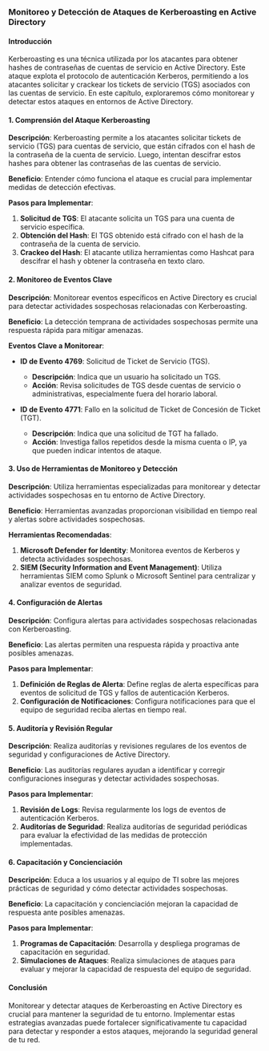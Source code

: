 ### Monitoreo y Detección de Ataques de Kerberoasting en Active Directory

#### Introducción
Kerberoasting es una técnica utilizada por los atacantes para obtener hashes de contraseñas de cuentas de servicio en Active Directory. Este ataque explota el protocolo de autenticación Kerberos, permitiendo a los atacantes solicitar y crackear los tickets de servicio (TGS) asociados con las cuentas de servicio. En este capítulo, exploraremos cómo monitorear y detectar estos ataques en entornos de Active Directory.

#### 1. Comprensión del Ataque Kerberoasting
**Descripción**: Kerberoasting permite a los atacantes solicitar tickets de servicio (TGS) para cuentas de servicio, que están cifrados con el hash de la contraseña de la cuenta de servicio. Luego, intentan descifrar estos hashes para obtener las contraseñas de las cuentas de servicio.

**Beneficio**: Entender cómo funciona el ataque es crucial para implementar medidas de detección efectivas.

**Pasos para Implementar**:
1. **Solicitud de TGS**: El atacante solicita un TGS para una cuenta de servicio específica.
2. **Obtención del Hash**: El TGS obtenido está cifrado con el hash de la contraseña de la cuenta de servicio.
3. **Crackeo del Hash**: El atacante utiliza herramientas como Hashcat para descifrar el hash y obtener la contraseña en texto claro.

#### 2. Monitoreo de Eventos Clave
**Descripción**: Monitorear eventos específicos en Active Directory es crucial para detectar actividades sospechosas relacionadas con Kerberoasting.

**Beneficio**: La detección temprana de actividades sospechosas permite una respuesta rápida para mitigar amenazas.

**Eventos Clave a Monitorear**:
- **ID de Evento 4769**: Solicitud de Ticket de Servicio (TGS).
  - **Descripción**: Indica que un usuario ha solicitado un TGS.
  - **Acción**: Revisa solicitudes de TGS desde cuentas de servicio o administrativas, especialmente fuera del horario laboral.

- **ID de Evento 4771**: Fallo en la solicitud de Ticket de Concesión de Ticket (TGT).
  - **Descripción**: Indica que una solicitud de TGT ha fallado.
  - **Acción**: Investiga fallos repetidos desde la misma cuenta o IP, ya que pueden indicar intentos de ataque.

#### 3. Uso de Herramientas de Monitoreo y Detección
**Descripción**: Utiliza herramientas especializadas para monitorear y detectar actividades sospechosas en tu entorno de Active Directory.

**Beneficio**: Herramientas avanzadas proporcionan visibilidad en tiempo real y alertas sobre actividades sospechosas.

**Herramientas Recomendadas**:
1. **Microsoft Defender for Identity**: Monitorea eventos de Kerberos y detecta actividades sospechosas.
2. **SIEM (Security Information and Event Management)**: Utiliza herramientas SIEM como Splunk o Microsoft Sentinel para centralizar y analizar eventos de seguridad.

#### 4. Configuración de Alertas
**Descripción**: Configura alertas para actividades sospechosas relacionadas con Kerberoasting.

**Beneficio**: Las alertas permiten una respuesta rápida y proactiva ante posibles amenazas.

**Pasos para Implementar**:
1. **Definición de Reglas de Alerta**: Define reglas de alerta específicas para eventos de solicitud de TGS y fallos de autenticación Kerberos.
2. **Configuración de Notificaciones**: Configura notificaciones para que el equipo de seguridad reciba alertas en tiempo real.

#### 5. Auditoría y Revisión Regular
**Descripción**: Realiza auditorías y revisiones regulares de los eventos de seguridad y configuraciones de Active Directory.

**Beneficio**: Las auditorías regulares ayudan a identificar y corregir configuraciones inseguras y detectar actividades sospechosas.

**Pasos para Implementar**:
1. **Revisión de Logs**: Revisa regularmente los logs de eventos de autenticación Kerberos.
2. **Auditorías de Seguridad**: Realiza auditorías de seguridad periódicas para evaluar la efectividad de las medidas de protección implementadas.

#### 6. Capacitación y Concienciación
**Descripción**: Educa a los usuarios y al equipo de TI sobre las mejores prácticas de seguridad y cómo detectar actividades sospechosas.

**Beneficio**: La capacitación y concienciación mejoran la capacidad de respuesta ante posibles amenazas.

**Pasos para Implementar**:
1. **Programas de Capacitación**: Desarrolla y despliega programas de capacitación en seguridad.
2. **Simulaciones de Ataques**: Realiza simulaciones de ataques para evaluar y mejorar la capacidad de respuesta del equipo de seguridad.

#### Conclusión
Monitorear y detectar ataques de Kerberoasting en Active Directory es crucial para mantener la seguridad de tu entorno. Implementar estas estrategias avanzadas puede fortalecer significativamente tu capacidad para detectar y responder a estos ataques, mejorando la seguridad general de tu red.
